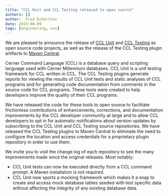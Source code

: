 ```yaml
---
title: "CCL Unit and CCL Testing released to open source"
authors: []
author:  Fred Eckertson
date: 2019-08-09
tags: [engineering, oss]
---
```


We are pleased to announce the release of [CCL Unit](https://github.com/cerner/cclunit-framework) and [CCL Testing](https://github.com/cerner/ccl-testing) as open source code projects,
as well as the release of the CCL Testing plugin artifacts to [Maven Central](https://repo.maven.apache.org/maven2/com/cerner/ccl).  

Cerner Command Language (CCL) is a database query and scripting language used with Cerner Millennium databases. CCL Unit is a unit testing framework for CCL written in CCL. The CCL Testing plugins generate reports for viewing the results of CCL Unit tests and static analyses of CCL programs and for generating code documentation from comments in the source code for CCL programs. These tools were created to help developers improve the quality of their CCL programs.

We have released the code for these tools to open source to facilitate frictionless contributions of enhancements, corrections, and documentation improvements by the CCL developer community at large and to allow CCL developers to opt in for automatic notifications about version updates by subscribing to the CCL Unit and CCL Testing source repositories. We have released the CCL Testing plugins to Maven Central to eliminate the need to configure the location and access credentials for a proprietary plugin repository in order to use them.

We invite you to visit the change log of each repository to see the many improvements made since the original releases. Most notably:

- CCL Unit tests can now be executed directly from a CCL command prompt. A Maven installation is not required.
- CCL Unit now sports a mocking framework which makes it a snap to create and access mock database tables seeded with test specific data without affecting the integrity of any existing database data.
